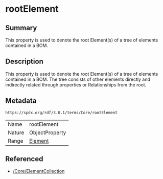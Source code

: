 <!-- Automatically generated by spec-parser v2.5.0 on 2024-08-10T18:46:28.607668+00:00 -->
<!-- SPDX-License-Identifier: Community-Spec-1.0 -->

# rootElement

## Summary

This property is used to denote the root Element(s) of a tree of elements contained in a BOM.


## Description

This property is used to denote the root Element(s) of a tree of elements contained in a BOM.
The tree consists of other elements directly and indirectly related through properties or Relationships from the root.


## Metadata

`https://spdx.org/rdf/3.0.1/terms/Core/rootElement`


| | |
|---|---|
| Name | rootElement |
| Nature | ObjectProperty |
| Range | [Element](../Classes/Element.md) |




## Referenced

- [/Core/ElementCollection](../../Core/Classes/ElementCollection.md)

